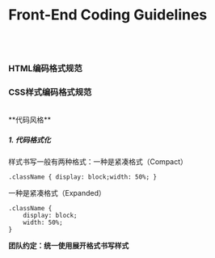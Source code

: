 # Front-End Coding Guidelines

<br />
<br />

### HTML编码格式规范

### CSS样式编码格式规范
<br />
**代码风格**

##### 1. 代码格式化

样式书写一般有两种格式：一种是紧凑格式（Compact）
```shell
.className { display: block;width: 50%; }
```
一种是紧凑格式（Expanded）
```shell
.className {
    display: block;
    width: 50%;
}
```
**团队约定：统一使用展开格式书写样式**
